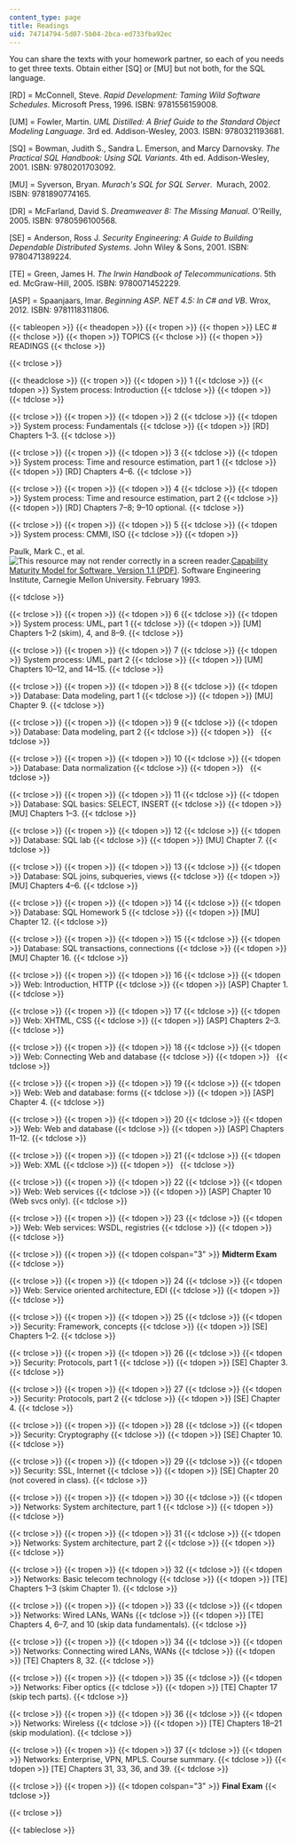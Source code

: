 ```yaml
---
content_type: page
title: Readings
uid: 74714794-5d07-5b04-2bca-ed733fba92ec
---
```


You can share the texts with your homework partner, so each of you needs to get three texts. Obtain either \[SQ\] or \[MU\] but not both, for the SQL language.

\[RD\] = McConnell, Steve. _Rapid Development: Taming Wild Software Schedules_. Microsoft Press, 1996. ISBN: 9781556159008.

\[UM\] = Fowler, Martin. _UML Distilled: A Brief Guide to the Standard Object Modeling Language_. 3rd ed. Addison-Wesley, 2003. ISBN: 9780321193681.

\[SQ\] = Bowman, Judith S., Sandra L. Emerson, and Marcy Darnovsky. _The Practical SQL Handbook: Using SQL Variants_. 4th ed. Addison-Wesley, 2001. ISBN: 9780201703092.

\[MU\] = Syverson, Bryan. _Murach's SQL for SQL Server_.  Murach, 2002. ISBN: 9781890774165.

\[DR\] = McFarland, David S. _Dreamweaver 8: The Missing Manual_. O'Reilly, 2005. ISBN: 9780596100568.

\[SE\] = Anderson, Ross J. _Security Engineering: A Guide to Building Dependable Distributed Systems_. John Wiley & Sons, 2001. ISBN: 9780471389224.

\[TE\] = Green, James H. _The Irwin Handbook of Telecommunications_. 5th ed. McGraw-Hill, 2005. ISBN: 9780071452229.

\[ASP\] = Spaanjaars, Imar. _Beginning ASP. NET 4.5: In C# and VB_. Wrox, 2012. ISBN: 9781118311806.

{{< tableopen >}}
{{< theadopen >}}
{{< tropen >}}
{{< thopen >}}
LEC #
{{< thclose >}}
{{< thopen >}}
TOPICS
{{< thclose >}}
{{< thopen >}}
READINGS
{{< thclose >}}

{{< trclose >}}

{{< theadclose >}}
{{< tropen >}}
{{< tdopen >}}
1
{{< tdclose >}}
{{< tdopen >}}
System process: Introduction
{{< tdclose >}}
{{< tdopen >}}
 
{{< tdclose >}}

{{< trclose >}}
{{< tropen >}}
{{< tdopen >}}
2
{{< tdclose >}}
{{< tdopen >}}
System process: Fundamentals
{{< tdclose >}}
{{< tdopen >}}
\[RD\] Chapters 1–3.
{{< tdclose >}}

{{< trclose >}}
{{< tropen >}}
{{< tdopen >}}
3
{{< tdclose >}}
{{< tdopen >}}
System process: Time and resource estimation, part 1
{{< tdclose >}}
{{< tdopen >}}
\[RD\] Chapters 4–6.
{{< tdclose >}}

{{< trclose >}}
{{< tropen >}}
{{< tdopen >}}
4
{{< tdclose >}}
{{< tdopen >}}
System process: Time and resource estimation, part 2
{{< tdclose >}}
{{< tdopen >}}
\[RD\] Chapters 7–8; 9–10 optional.
{{< tdclose >}}

{{< trclose >}}
{{< tropen >}}
{{< tdopen >}}
5
{{< tdclose >}}
{{< tdopen >}}
System process: CMMI, ISO
{{< tdclose >}}
{{< tdopen >}}


Paulk, Mark C., et al. ![This resource may not render correctly in a screen reader.](/images/inacessible.gif)[Capability Maturity Model for Software, Version 1.1 (PDF)](http://resources.sei.cmu.edu/asset_files/TechnicalReport/1993_005_001_16211.pdf). Software Engineering Institute, Carnegie Mellon University. February 1993.


{{< tdclose >}}

{{< trclose >}}
{{< tropen >}}
{{< tdopen >}}
6
{{< tdclose >}}
{{< tdopen >}}
System process: UML, part 1
{{< tdclose >}}
{{< tdopen >}}
\[UM\] Chapters 1–2 (skim), 4, and 8–9.
{{< tdclose >}}

{{< trclose >}}
{{< tropen >}}
{{< tdopen >}}
7
{{< tdclose >}}
{{< tdopen >}}
System process: UML, part 2
{{< tdclose >}}
{{< tdopen >}}
\[UM\] Chapters 10–12, and 14–15.
{{< tdclose >}}

{{< trclose >}}
{{< tropen >}}
{{< tdopen >}}
8
{{< tdclose >}}
{{< tdopen >}}
Database: Data modeling, part 1
{{< tdclose >}}
{{< tdopen >}}
\[MU\] Chapter 9.
{{< tdclose >}}

{{< trclose >}}
{{< tropen >}}
{{< tdopen >}}
9
{{< tdclose >}}
{{< tdopen >}}
Database: Data modeling, part 2
{{< tdclose >}}
{{< tdopen >}}
 
{{< tdclose >}}

{{< trclose >}}
{{< tropen >}}
{{< tdopen >}}
10
{{< tdclose >}}
{{< tdopen >}}
Database: Data normalization
{{< tdclose >}}
{{< tdopen >}}
 
{{< tdclose >}}

{{< trclose >}}
{{< tropen >}}
{{< tdopen >}}
11
{{< tdclose >}}
{{< tdopen >}}
Database: SQL basics: SELECT, INSERT
{{< tdclose >}}
{{< tdopen >}}
\[MU\] Chapters 1–3.
{{< tdclose >}}

{{< trclose >}}
{{< tropen >}}
{{< tdopen >}}
12
{{< tdclose >}}
{{< tdopen >}}
Database: SQL lab
{{< tdclose >}}
{{< tdopen >}}
\[MU\] Chapter 7.
{{< tdclose >}}

{{< trclose >}}
{{< tropen >}}
{{< tdopen >}}
13
{{< tdclose >}}
{{< tdopen >}}
Database: SQL joins, subqueries, views
{{< tdclose >}}
{{< tdopen >}}
\[MU\] Chapters 4–6.
{{< tdclose >}}

{{< trclose >}}
{{< tropen >}}
{{< tdopen >}}
14
{{< tdclose >}}
{{< tdopen >}}
Database: SQL Homework 5
{{< tdclose >}}
{{< tdopen >}}
\[MU\] Chapter 12.
{{< tdclose >}}

{{< trclose >}}
{{< tropen >}}
{{< tdopen >}}
15
{{< tdclose >}}
{{< tdopen >}}
Database: SQL transactions, connections
{{< tdclose >}}
{{< tdopen >}}
\[MU\] Chapter 16.
{{< tdclose >}}

{{< trclose >}}
{{< tropen >}}
{{< tdopen >}}
16
{{< tdclose >}}
{{< tdopen >}}
Web: Introduction, HTTP
{{< tdclose >}}
{{< tdopen >}}
\[ASP\] Chapter 1.
{{< tdclose >}}

{{< trclose >}}
{{< tropen >}}
{{< tdopen >}}
17
{{< tdclose >}}
{{< tdopen >}}
Web: XHTML, CSS
{{< tdclose >}}
{{< tdopen >}}
\[ASP\] Chapters 2–3.
{{< tdclose >}}

{{< trclose >}}
{{< tropen >}}
{{< tdopen >}}
18
{{< tdclose >}}
{{< tdopen >}}
Web: Connecting Web and database
{{< tdclose >}}
{{< tdopen >}}
 
{{< tdclose >}}

{{< trclose >}}
{{< tropen >}}
{{< tdopen >}}
19
{{< tdclose >}}
{{< tdopen >}}
Web: Web and database: forms
{{< tdclose >}}
{{< tdopen >}}
\[ASP\] Chapter 4.
{{< tdclose >}}

{{< trclose >}}
{{< tropen >}}
{{< tdopen >}}
20
{{< tdclose >}}
{{< tdopen >}}
Web: Web and database
{{< tdclose >}}
{{< tdopen >}}
\[ASP\] Chapters 11–12.
{{< tdclose >}}

{{< trclose >}}
{{< tropen >}}
{{< tdopen >}}
21
{{< tdclose >}}
{{< tdopen >}}
Web: XML
{{< tdclose >}}
{{< tdopen >}}
 
{{< tdclose >}}

{{< trclose >}}
{{< tropen >}}
{{< tdopen >}}
22
{{< tdclose >}}
{{< tdopen >}}
Web: Web services
{{< tdclose >}}
{{< tdopen >}}
\[ASP\] Chapter 10 (Web svcs only).
{{< tdclose >}}

{{< trclose >}}
{{< tropen >}}
{{< tdopen >}}
23
{{< tdclose >}}
{{< tdopen >}}
Web: Web services: WSDL, registries
{{< tdclose >}}
{{< tdopen >}}
 
{{< tdclose >}}

{{< trclose >}}
{{< tropen >}}
{{< tdopen colspan="3" >}}
**Midterm Exam**
{{< tdclose >}}

{{< trclose >}}
{{< tropen >}}
{{< tdopen >}}
24
{{< tdclose >}}
{{< tdopen >}}
Web: Service oriented architecture, EDI
{{< tdclose >}}
{{< tdopen >}}
 
{{< tdclose >}}

{{< trclose >}}
{{< tropen >}}
{{< tdopen >}}
25
{{< tdclose >}}
{{< tdopen >}}
Security: Framework, concepts
{{< tdclose >}}
{{< tdopen >}}
\[SE\] Chapters 1–2.
{{< tdclose >}}

{{< trclose >}}
{{< tropen >}}
{{< tdopen >}}
26
{{< tdclose >}}
{{< tdopen >}}
Security: Protocols, part 1
{{< tdclose >}}
{{< tdopen >}}
\[SE\] Chapter 3.
{{< tdclose >}}

{{< trclose >}}
{{< tropen >}}
{{< tdopen >}}
27
{{< tdclose >}}
{{< tdopen >}}
Security: Protocols, part 2
{{< tdclose >}}
{{< tdopen >}}
\[SE\] Chapter 4.
{{< tdclose >}}

{{< trclose >}}
{{< tropen >}}
{{< tdopen >}}
28
{{< tdclose >}}
{{< tdopen >}}
Security: Cryptography
{{< tdclose >}}
{{< tdopen >}}
\[SE\] Chapter 10.
{{< tdclose >}}

{{< trclose >}}
{{< tropen >}}
{{< tdopen >}}
29
{{< tdclose >}}
{{< tdopen >}}
Security: SSL, Internet
{{< tdclose >}}
{{< tdopen >}}
\[SE\] Chapter 20 (not covered in class).
{{< tdclose >}}

{{< trclose >}}
{{< tropen >}}
{{< tdopen >}}
30
{{< tdclose >}}
{{< tdopen >}}
Networks: System architecture, part 1
{{< tdclose >}}
{{< tdopen >}}
 
{{< tdclose >}}

{{< trclose >}}
{{< tropen >}}
{{< tdopen >}}
31
{{< tdclose >}}
{{< tdopen >}}
Networks: System architecture, part 2
{{< tdclose >}}
{{< tdopen >}}
 
{{< tdclose >}}

{{< trclose >}}
{{< tropen >}}
{{< tdopen >}}
32
{{< tdclose >}}
{{< tdopen >}}
Networks: Basic telecom technology
{{< tdclose >}}
{{< tdopen >}}
\[TE\] Chapters 1–3 (skim Chapter 1).
{{< tdclose >}}

{{< trclose >}}
{{< tropen >}}
{{< tdopen >}}
33
{{< tdclose >}}
{{< tdopen >}}
Networks: Wired LANs, WANs
{{< tdclose >}}
{{< tdopen >}}
\[TE\] Chapters 4, 6–7, and 10 (skip data fundamentals).
{{< tdclose >}}

{{< trclose >}}
{{< tropen >}}
{{< tdopen >}}
34
{{< tdclose >}}
{{< tdopen >}}
Networks: Connecting wired LANs, WANs
{{< tdclose >}}
{{< tdopen >}}
\[TE\] Chapters 8, 32.
{{< tdclose >}}

{{< trclose >}}
{{< tropen >}}
{{< tdopen >}}
35
{{< tdclose >}}
{{< tdopen >}}
Networks: Fiber optics
{{< tdclose >}}
{{< tdopen >}}
\[TE\] Chapter 17 (skip tech parts).
{{< tdclose >}}

{{< trclose >}}
{{< tropen >}}
{{< tdopen >}}
36
{{< tdclose >}}
{{< tdopen >}}
Networks: Wireless
{{< tdclose >}}
{{< tdopen >}}
\[TE\] Chapters 18–21 (skip modulation).
{{< tdclose >}}

{{< trclose >}}
{{< tropen >}}
{{< tdopen >}}
37
{{< tdclose >}}
{{< tdopen >}}
Networks: Enterprise, VPN, MPLS. Course summary.
{{< tdclose >}}
{{< tdopen >}}
\[TE\] Chapters 31, 33, 36, and 39.
{{< tdclose >}}

{{< trclose >}}
{{< tropen >}}
{{< tdopen colspan="3" >}}
**Final Exam**
{{< tdclose >}}

{{< trclose >}}

{{< tableclose >}}